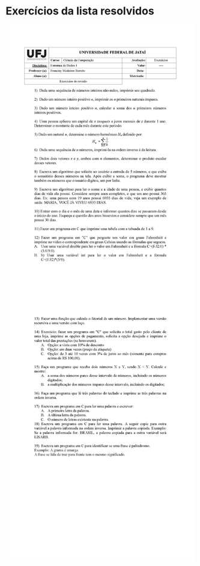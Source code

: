 
# Exercícios da lista resolvidos
 
 ![image](./assets/Exerccios_programao_bsica_P%C3%A1gina_1.jpg)
![image](./assets/Exerccios_programao_bsica_P%C3%A1gina_2.jpg)
